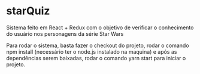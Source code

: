# starQuiz
Sistema feito em React + Redux com o objetivo de verificar o conhecimento do usuário nos personagens da série Star Wars

Para rodar o sistema, basta fazer o checkout do projeto, rodar o comando npm install (necessário ter o node.js instalado na maquina) e após as dependências serem baixadas, rodar o comando yarn start para iniciar o projeto.
